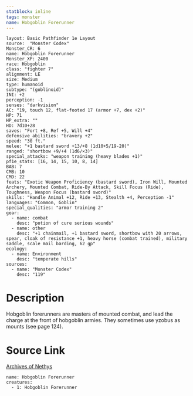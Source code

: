 ```yaml
---
statblock: inline
tags: monster
name: Hobgoblin Forerunner
---
```

```statblock
layout: Basic Pathfinder 1e Layout
source:  "Monster Codex"
Monster_CR: 6
name: Hobgoblin Forerunner
Monster_XP: 2400
race: Hobgoblin
class: "fighter 7"
alignment: LE
size: Medium
type: humanoid
subtype: "(goblinoid)"
INI: +2
perception: -1
senses: "darkvision"
AC: "19, touch 12, flat-footed 17 (armor +7, dex +2)"
HP: 71
HP_extra: ""
HD: 7d10+28
saves: "Fort +8, Ref +5, Will +4"
defensive_abilities: "bravery +2"
speed: "30 ft."
melee: "+1 bastard sword +13/+8 (1d10+5/19-20)"
ranged: "shortbow +9/+4 (1d6/×3)"
special_attacks: "weapon training (heavy blades +1)"
pf1e_stats: [16, 14, 15, 10, 8, 14]
BAB: 7
CMB: 10
CMD: 22
feats: "Exotic Weapon Proficiency (bastard sword), Iron Will, Mounted Archery, Mounted Combat, Ride-By Attack, Skill Focus (Ride), Toughness, Weapon Focus (bastard sword)"
skills: "Handle Animal +12, Ride +13, Stealth +4, Perception -1"
languages: "Common, Goblin"
special_qualities: "armor training 2"
gear:
  - name: combat
    desc: "potion of cure serious wounds"
  - name: other
    desc: "+1 chainmail, +1 bastard sword, shortbow with 20 arrows, spear, cloak of resistance +1, heavy horse (combat trained), military saddle, scale mail barding, 62 gp"
ecology:
  - name: Environment
    desc: "temperate hills"
sources:
  - name: "Monster Codex"
    desc: "119"
```
# Description
Hobgoblin forerunners are masters of mounted combat, and lead the charge at the front of hobgoblin armies. They sometimes use yzobus as mounts (see page 124).
# Source Link
[Archives of Nethys](https://aonprd.com/MonsterDisplay.aspx?ItemName=Hobgoblin%20Forerunner)
```encounter-table
name: Hobgoblin Forerunner
creatures:
  - 1: Hobgoblin Forerunner
```
